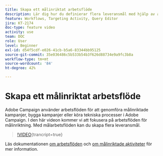 ```yaml
---
title: Skapa ett målinriktat arbetsflöde
description: Lär dig hur du definierar flera leveransmål med hjälp av arbetsflöden för målinriktning.
feature: Workflows, Targeting Activity, Query Editor
jira: KT-2174
doc-type: feature video
activity: use
team: DOC
role: User
level: Beginner
exl-id: d54f5cdf-e026-41cb-b5a6-83344bb95125
source-git-commit: 35e036486c5b533b54b3f626d88734e9a9fc3b8a
workflow-type: tm+mt
source-wordcount: '84'
ht-degree: 42%

---
```


# Skapa ett målinriktat arbetsflöde

Adobe Campaign använder arbetsflöden för att genomföra målinriktade kampanjer, bygga kampanjer eller köra tekniska processer i Adobe Campaign. I den här videon kommer vi att fokusera på arbetsflöden för målinriktning. Med målarbetsflöden kan du skapa flera leveransmål.

>[!VIDEO](https://video.tv.adobe.com/v/25605?quality=12&learn=on){trancript=true}

Läs dokumentationen [om arbetsflöden](https://experienceleague.adobe.com/docs/campaign-classic/using/automating-with-workflows/introduction/about-workflows.html)
och [om målinriktade aktiviteter](https://experienceleague.adobe.com/docs/campaign-classic/using/automating-with-workflows/targeting-activities/about-targeting-activities.html) för mer information.
